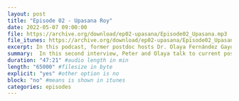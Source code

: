 ```yaml
---
layout: post
title: "Episode 02 - Upasana Roy"
date: 2022-05-07 09:00:00
file: https://archive.org/download/ep02-upasana/Episode02_Upasana.mp3
file_itunes: https://archive.org/download/ep02-upasana/Episode02_Upasana.mp3
excerpt: In this podcast, former postdoc hosts Dr. Olaya Fernández Gayol and Dr. Peter Myers address the questions around the postdoc position with a panel of guests spanning career stages, choices and geographical locations.Let’s PhinD some answers together! In this second interview, Peter and Olaya talk to current postdoc Upasana Roy (Columbia University) and discuss how you can love science and still choose to walk out from academia (intentially!), fill your free time with fulfilling activities and how lab skills can come in handy in the kitchen.
summary:  In this second interview, Peter and Olaya talk to current postdoc Upasana Roy (Columbia University) and discuss how you can love science and still choose to walk out from academia (intentially!), fill your free time with fulfilling activities and how lab skills can come in handy in the kitchen. Follow us on Twitter @phindinganswers and reach out via email to phindinganswers@gmail.com.
duration: "47:21" #audio length in min
length: "65000" #filesize in byte
explicit: "yes" #other option is no
block: "no" #means is shown in itunes
categories: episodes
---
```


